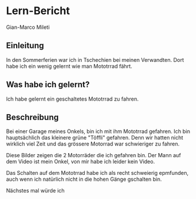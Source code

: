 # Lern-Bericht
Gian-Marco Mileti

## Einleitung
In den Sommerferien war ich in Tschechien bei meinen Verwandten.
Dort habe ich ein wenig gelernt wie man Mototrrad fährt. 

## Was habe ich gelernt?
Ich habe gelernt ein geschaltetes Mototrrad zu fahren.

## Beschreibung

Bei einer Garage meines Onkels, bin ich mit ihm Mototrrad gefahren. Ich bin hauptsächlich das kleinere grüne "Töffli" gefahren. 
Denn wir hatten nicht wirklich viel Zeit und das grössere Motorrad war schwieriger zu fahren.



Diese Bilder zeigen die 2 Motorräder die ich gefahren bin.
Der Mann auf dem Video ist mein Onkel, von mir habe ich leider kein Video.

Das Schalten auf dem Mototrrad habe ich als recht schweierig epmfunden, auch wenn ich natürlich nicht in die hohen Gänge gschalten bin.


Nächstes mal würde ich
